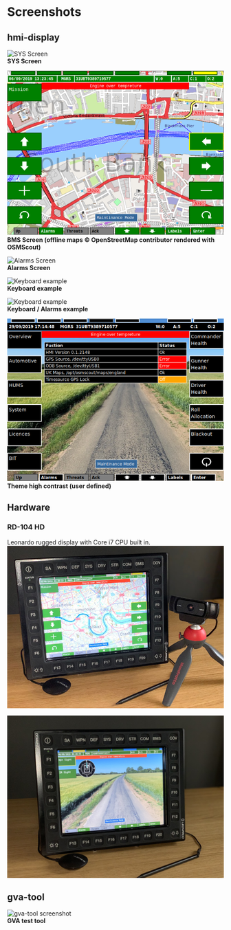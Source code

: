 # Screenshots
## hmi-display

![SYS Screen](Screenshot-Sys.png)<br>
**SYS Screen**

![BMS Screen](Screenshot-OSMScout-Map.png)<br>
**BMS Screen (offline maps © OpenStreetMap contributor rendered with OSMScout)**

![Alarms Screen](Screenshot-Alarms.png)<br>
**Alarms Screen**

![Keyboard example](Screenshot-keyboard1.png)<br>
**Keyboard example**

![Keyboard example](Screenshot-keyboard2.png)<br>
**Keyboard / Alarms example**

![High Contrast](Screenshot-High-Contrast.png)<br>
**Theme high contrast (user defined)**

## Hardware
### RD-104 HD
Leonardo rugged display with Core i7 CPU built in.
![Leonardo Rugged Display](Display_RD104_01.jpg)<br>

![Leonardo Rugged Display](Display_RD104_02.jpg)<br>
## gva-tool
![gva-tool screenshot](Screenshot-Gva-tool1.png)<br>
**GVA test tool**
